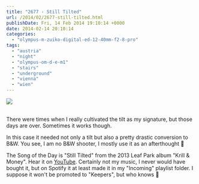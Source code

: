 ```yaml
---
title: "2677 - Still Tilted"
url: /2014/02/2677-still-tilted.html
publishDate: Fri, 14 Feb 2014 19:10:14 +0000
date: 2014-02-14 20:10:14
categories: 
  - "olympus-m-zuiko-digital-ed-12-40mm-f2-8-pro"
tags: 
  - "austria"
  - "night"
  - "olympus-om-d-e-m1"
  - "stairs"
  - "underground"
  - "vienna"
  - "wien"
---
```

<div class="container">
<div class="center"><a target="_blank" href="https://d25zfm9zpd7gm5.cloudfront.net/1200x1200/2014/20140210_000741_lr.jpg"><img src="https://d25zfm9zpd7gm5.cloudfront.net/0600x0600/2014/20140210_000741_lr.jpg" /></a></div>
</div>
<br />

There were times when I really cultivated the tilt as my signature, but those days are over. Sometimes it works though.

 In this case it needed not only a tilt but also a pretty drastic conversion to B&amp;W. You see, I am no B&amp;W shooter, I mostly use it as an afterthought 🙂

The Song of the Day is "Still Tilted" from the 2013 Leaf Park album "Krill &amp; Money". Hear it on <a href="https://www.youtube.com/watch?v=X6yINFBkDJs" target="_blank">YouTube</a>. Certainly not my music, I never would have bought it, but on Spotify it at least made it in my "Incoming" playlist folder. I suppose it won't be promoted to "Keepers", but who knows 🙂
